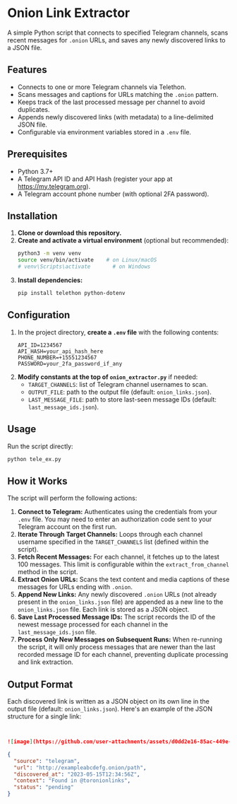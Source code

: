 # Onion Link Extractor

A simple Python script that connects to specified Telegram channels, scans recent messages for `.onion` URLs, and saves any newly discovered links to a JSON file.

## Features

- Connects to one or more Telegram channels via Telethon.
- Scans messages and captions for URLs matching the `.onion` pattern.
- Keeps track of the last processed message per channel to avoid duplicates.
- Appends newly discovered links (with metadata) to a line-delimited JSON file.
- Configurable via environment variables stored in a `.env` file.

## Prerequisites

- Python 3.7+
- A Telegram API ID and API Hash (register your app at https://my.telegram.org).
- A Telegram account phone number (with optional 2FA password).

## Installation

1.  **Clone or download this repository.**
2.  **Create and activate a virtual environment** (optional but recommended):
    ```bash
    python3 -m venv venv
    source venv/bin/activate    # on Linux/macOS
    # venv\Scripts\activate       # on Windows
    ```
3.  **Install dependencies:**
    ```bash
    pip install telethon python-dotenv
    ```

## Configuration

1.  In the project directory, **create a `.env` file** with the following contents:
    ```env
    API_ID=1234567
    API_HASH=your_api_hash_here
    PHONE_NUMBER=+15551234567
    PASSWORD=your_2fa_password_if_any
    ```
2.  **Modify constants at the top of `onion_extractor.py`** if needed:
    -   `TARGET_CHANNELS`: list of Telegram channel usernames to scan.
    -   `OUTPUT_FILE`: path to the output file (default: `onion_links.json`).
    -   `LAST_MESSAGE_FILE`: path to store last-seen message IDs (default: `last_message_ids.json`).

## Usage

Run the script directly:
```bash
python tele_ex.py
```
## How it Works

The script will perform the following actions:

1.  **Connect to Telegram:** Authenticates using the credentials from your `.env` file. You may need to enter an authorization code sent to your Telegram account on the first run.
2.  **Iterate Through Target Channels:** Loops through each channel username specified in the `TARGET_CHANNELS` list (defined within the script).
3.  **Fetch Recent Messages:** For each channel, it fetches up to the latest 100 messages. This limit is configurable within the `extract_from_channel` method in the script.
4.  **Extract Onion URLs:** Scans the text content and media captions of these messages for URLs ending with `.onion`.
5.  **Append New Links:** Any newly discovered `.onion` URLs (not already present in the `onion_links.json` file) are appended as a new line to the `onion_links.json` file. Each link is stored as a JSON object.
6.  **Save Last Processed Message IDs:** The script records the ID of the newest message processed for each channel in the `last_message_ids.json` file.
7.  **Process Only New Messages on Subsequent Runs:** When re-running the script, it will only process messages that are newer than the last recorded message ID for each channel, preventing duplicate processing and link extraction.

## Output Format

Each discovered link is written as a JSON object on its own line in the output file (default: `onion_links.json`).
Here's an example of the JSON structure for a single link:

```json


![image](https://github.com/user-attachments/assets/d0dd2e16-85ac-449e-8453-93d6498cea84)

{
  "source": "telegram",
  "url": "http://exampleabcdefg.onion/path",
  "discovered_at": "2023-05-15T12:34:56Z",
  "context": "Found in @toronionlinks",
  "status": "pending"
}
